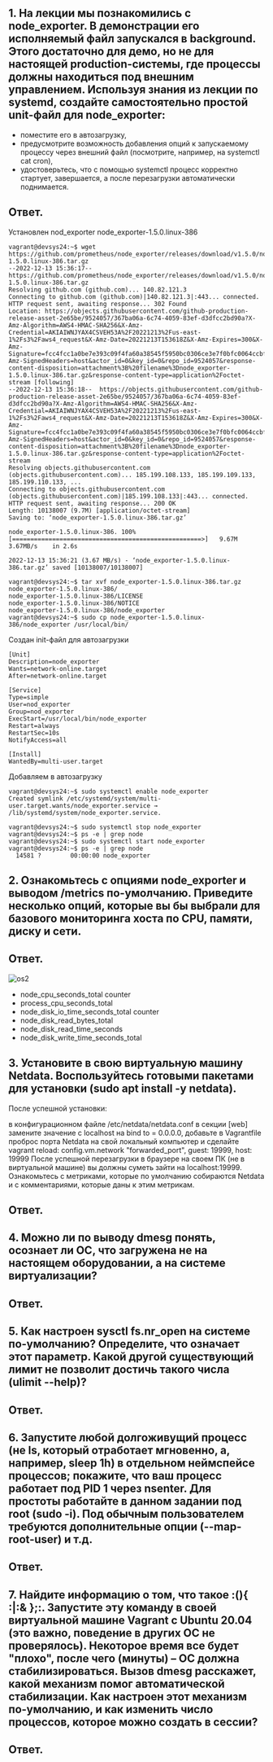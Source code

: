 ## 1. На лекции мы познакомились с node_exporter. В демонстрации его исполняемый файл запускался в background. Этого достаточно для демо, но не для настоящей production-системы, где процессы должны находиться под внешним управлением. Используя знания из лекции по systemd, создайте самостоятельно простой unit-файл для node_exporter:
    
   - поместите его в автозагрузку,
   - предусмотрите возможность добавления опций к запускаемому процессу через внешний файл (посмотрите, например, на systemctl cat cron),
   - удостоверьтесь, что с помощью systemctl процесс корректно стартует, завершается, а после перезагрузки автоматически поднимается.

## Ответ.
Установлен nod_exporter node_exporter-1.5.0.linux-386

    vagrant@devsys24:~$ wget https://github.com/prometheus/node_exporter/releases/download/v1.5.0/node_exporter-1.5.0.linux-386.tar.gz
    --2022-12-13 15:36:17--  https://github.com/prometheus/node_exporter/releases/download/v1.5.0/node_exporter-1.5.0.linux-386.tar.gz
    Resolving github.com (github.com)... 140.82.121.3
    Connecting to github.com (github.com)|140.82.121.3|:443... connected.
    HTTP request sent, awaiting response... 302 Found
    Location: https://objects.githubusercontent.com/github-production-release-asset-2e65be/9524057/367ba06a-6c74-4059-83ef-d3dfcc2bd90a?X-Amz-Algorithm=AWS4-HMAC-SHA256&X-Amz-Credential=AKIAIWNJYAX4CSVEH53A%2F20221213%2Fus-east-1%2Fs3%2Faws4_request&X-Amz-Date=20221213T153618Z&X-Amz-Expires=300&X-Amz-Signature=fcc4fcc1a0be7e393c09f4fa60a38545f5950bc0306ce3e7f0bfc0064ccbf4e5&X-Amz-SignedHeaders=host&actor_id=0&key_id=0&repo_id=9524057&response-content-disposition=attachment%3B%20filename%3Dnode_exporter-1.5.0.linux-386.tar.gz&response-content-type=application%2Foctet-stream [following]
    --2022-12-13 15:36:18--  https://objects.githubusercontent.com/github-production-release-asset-2e65be/9524057/367ba06a-6c74-4059-83ef-d3dfcc2bd90a?X-Amz-Algorithm=AWS4-HMAC-SHA256&X-Amz-Credential=AKIAIWNJYAX4CSVEH53A%2F20221213%2Fus-east-1%2Fs3%2Faws4_request&X-Amz-Date=20221213T153618Z&X-Amz-Expires=300&X-Amz-Signature=fcc4fcc1a0be7e393c09f4fa60a38545f5950bc0306ce3e7f0bfc0064ccbf4e5&X-Amz-SignedHeaders=host&actor_id=0&key_id=0&repo_id=9524057&response-content-disposition=attachment%3B%20filename%3Dnode_exporter-1.5.0.linux-386.tar.gz&response-content-type=application%2Foctet-stream
    Resolving objects.githubusercontent.com (objects.githubusercontent.com)... 185.199.108.133, 185.199.109.133, 185.199.110.133, ...
    Connecting to objects.githubusercontent.com (objects.githubusercontent.com)|185.199.108.133|:443... connected.
    HTTP request sent, awaiting response... 200 OK
    Length: 10138007 (9.7M) [application/octet-stream]
    Saving to: ‘node_exporter-1.5.0.linux-386.tar.gz’
    
    node_exporter-1.5.0.linux-386. 100%[====================================================>]   9.67M  3.67MB/s    in 2.6s    
    
    2022-12-13 15:36:21 (3.67 MB/s) - ‘node_exporter-1.5.0.linux-386.tar.gz’ saved [10138007/10138007]
    
    vagrant@devsys24:~$ tar xvf node_exporter-1.5.0.linux-386.tar.gz 
    node_exporter-1.5.0.linux-386/
    node_exporter-1.5.0.linux-386/LICENSE
    node_exporter-1.5.0.linux-386/NOTICE
    node_exporter-1.5.0.linux-386/node_exporter
    vagrant@devsys24:~$ sudo cp node_exporter-1.5.0.linux-386/node_exporter /usr/local/bin/
 Создан init-файл для автозагрузки

    [Unit]
    Description=node_exporter
    Wants=network-online.target
    After=network-online.target 
    
    [Service]
    Type=simple
    User=nod_exporter
    Group=nod_exporter
    ExecStart=/usr/local/bin/node_exporter 
    Restart=always
    RestartSec=10s
    NotifyAccess=all 
    
    [Install]
    WantedBy=multi-user.target
Добавляем в автозагрузку
    
    vagrant@devsys24:~$ sudo systemctl enable node_exporter
    Created symlink /etc/systemd/system/multi-user.target.wants/node_exporter.service → /lib/systemd/system/node_exporter.service.

    vagrant@devsys24:~$ sudo systemctl stop node_exporter
    vagrant@devsys24:~$ ps -e | grep node
    vagrant@devsys24:~$ sudo systemctl start node_exporter
    vagrant@devsys24:~$ ps -e | grep node
      14581 ?        00:00:00 node_exporter



## 2. Ознакомьтесь с опциями node_exporter и выводом /metrics по-умолчанию. Приведите несколько опций, которые вы бы выбрали для базового мониторинга хоста по CPU, памяти, диску и сети.
## Ответ.
![os2](https://github.com/nak2nak/devops-netology/blob/main/img/3-4-002.png)
 - node_cpu_seconds_total counter
 - process_cpu_seconds_total
 - node_disk_io_time_seconds_total counter
 - node_disk_read_bytes_total
 - node_disk_read_time_seconds
 - node_disk_write_time_seconds_total

## 3. Установите в свою виртуальную машину Netdata. Воспользуйтесь готовыми пакетами для установки (sudo apt install -y netdata).

После успешной установки:

в конфигурационном файле /etc/netdata/netdata.conf в секции [web] замените значение с localhost на bind to = 0.0.0.0,
добавьте в Vagrantfile проброс порта Netdata на свой локальный компьютер и сделайте vagrant reload:
config.vm.network "forwarded_port", guest: 19999, host: 19999
После успешной перезагрузки в браузере на своем ПК (не в виртуальной машине) вы должны суметь зайти на localhost:19999. Ознакомьтесь с метриками, которые по умолчанию собираются Netdata и с комментариями, которые даны к этим метрикам.
## Ответ.

## 4. Можно ли по выводу dmesg понять, осознает ли ОС, что загружена не на настоящем оборудовании, а на системе виртуализации?
## Ответ.

## 5. Как настроен sysctl fs.nr_open на системе по-умолчанию? Определите, что означает этот параметр. Какой другой существующий лимит не позволит достичь такого числа (ulimit --help)?
## Ответ.

## 6. Запустите любой долгоживущий процесс (не ls, который отработает мгновенно, а, например, sleep 1h) в отдельном неймспейсе процессов; покажите, что ваш процесс работает под PID 1 через nsenter. Для простоты работайте в данном задании под root (sudo -i). Под обычным пользователем требуются дополнительные опции (--map-root-user) и т.д.
## Ответ.

## 7. Найдите информацию о том, что такое :(){ :|:& };:. Запустите эту команду в своей виртуальной машине Vagrant с Ubuntu 20.04 (это важно, поведение в других ОС не проверялось). Некоторое время все будет "плохо", после чего (минуты) – ОС должна стабилизироваться. Вызов dmesg расскажет, какой механизм помог автоматической стабилизации. Как настроен этот механизм по-умолчанию, и как изменить число процессов, которое можно создать в сессии?
## Ответ.
